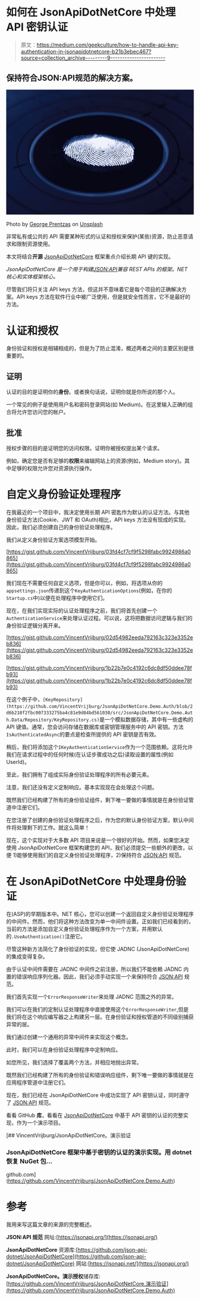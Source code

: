 # 如何在 JsonApiDotNetCore 中处理 API 密钥认证

> 原文：<https://medium.com/geekculture/how-to-handle-api-key-authentication-in-jsonapidotnetcore-b21b3ebec467?source=collection_archive---------9----------------------->

## 保持**符合**JSON:API**规范的解决方案。**

![](img/ab879b0662adb9f5c9d1b94b20bdd992.png)

Photo by [George Prentzas](https://unsplash.com/@georgeprentzas?utm_source=medium&utm_medium=referral) on [Unsplash](https://unsplash.com?utm_source=medium&utm_medium=referral)

非常私有或公共的 API 需要某种形式的认证和授权来保护(某些)资源，防止恶意请求和限制资源使用。

本文将结合**开源** [JsonApiDotNetCore](https://github.com/json-api-dotnet/JsonApiDotNetCore) 框架重点介绍长期 API 键的实现。

*JsonApiDotNetCore 是一个用于构建*[*JSON:API*](https://jsonapi.org)*兼容 REST APIs 的框架。NET 核心和实体框架核心。*

尽管我们将只关注 API keys 方法，但这并不意味着它是每个项目的正确解决方案。API keys 方法在软件行业中被广泛使用，但是就安全性而言，它不是最好的方法。

# 认证和授权

身份验证和授权是相辅相成的，但是为了防止混淆，概述两者之间的主要区别是很重要的。

## 证明

认证的目的是证明你的**身份**。或者换句话说，证明你就是你所说的那个人。

一个常见的例子是使用用户名和密码登录网站(如 Medium)。在这里输入正确的组合将允许您访问您的帐户。

## 批准

授权步骤的目的是证明您的访问权限。证明你被授权提出某个请求。

例如，确定您是否有足够的**权限**来编辑网站上的资源(例如，Medium story)。其中足够的权限允许您对资源执行操作。

# 自定义身份验证处理程序

在我最近的一个项目中，我决定使用长期 API 密匙作为默认的认证方法。与其他身份验证方法(Cookie、JWT 和 OAuth)相比，API keys 方法没有现成的实现。因此，我们必须创建自己的身份验证处理程序。

我们从定义身份验证方案选项模型开始。

[https://gist.github.com/VincentVrijburg/03fd4cf7cf9f5298fabc9924986a0865](https://gist.github.com/VincentVrijburg/03fd4cf7cf9f5298fabc9924986a0865)

我们现在不需要任何自定义选项，但是你可以，例如，将选项从你的`appsettings.json`传递到这个`KeyAuthenticationOptions`(例如，在你的`Startup.cs`中)以便在处理程序中使用它们。

现在，在我们实现实际的认证处理程序之前，我们将首先创建一个`AuthenticationService`来处理认证过程。可以说，这将把数据访问逻辑与我们的身份验证逻辑分离开来。

[https://gist.github.com/VincentVrijburg/02d54982eeda792163c323e3352eb836](https://gist.github.com/VincentVrijburg/02d54982eeda792163c323e3352eb836)

[https://gist.github.com/VincentVrijburg/1b22b7e0c4192c6dc8df50ddee78fb93](https://gist.github.com/VincentVrijburg/1b22b7e0c4192c6dc8df50ddee78fb93)

在这个例子中，`[KeyRepository](https://github.com/VincentVrijburg/JsonApiDotNetCore.Demo.Auth/blob/2d6b210f2fbc007333275ba4c81e9d84bd561030/src/JsonApiDotNetCore.Demo.Auth.Data/Repository/KeyRepository.cs)`是一个模拟数据存储，其中有一些虚构的 API 键值。通常，您会访问存储在数据库或密钥管理服务中的 API 密钥。方法`IsAuthenticatedAsync`的要点是检查所提供的 API 密钥是否有效。

稍后，我们将添加这个`IKeyAuthenticationService`作为一个范围依赖。这将允许我们在请求过程中的任何时候(在认证步骤成功之后)读取设置的属性(例如 UserId)。

至此，我们拥有了组成实际身份验证处理程序的所有必要元素。

注意，我们还没有定义定制响应。基本实现现在会处理这个问题。

既然我们已经构建了所有的身份验证组件，剩下唯一要做的事情就是在身份验证管道中注册它们。

在您注册了创建的身份验证处理程序之后，作为您的默认身份验证方案，默认中间件将处理剩下的工作。就这么简单！

现在，这个实现对于大多数 API 项目来说是一个很好的开始。然而，如果您决定使用 JsonApiDotNetCore 框架构建您的 API，我们必须提交一些额外的更改，以便 1)能够使用我们的自定义身份验证处理程序，2)保持符合 [JSON:API](https://jsonapi.org) 规范。

# 在 JsonApiDotNetCore 中处理身份验证

在(ASP)的早期版本中。NET 核心，您可以创建一个返回自定义身份验证处理程序的中间件。然而，他们将这种方法改变为单一中间件设置。正如我们已经看到的，当前的方法是添加自定义身份验证处理程序作为一个方案，并用默认的`.UseAuthentication()`注册它。

尽管这种新方法简化了身份验证的实现，但它使 JADNC (JsonApiDotNetCore)的集成变得复杂。

由于认证中间件需要在 JADNC 中间件之前注册，所以我们不能依赖 JADNC 内置的错误响应序列化器。因此，我们必须手动实现一个来保持符合 [JSON:API](https://jsonapi.org) 规范。

我们首先实现一个`ErrorResponseWriter`来处理 JADNC 范围之外的异常。

我们可以在我们的定制认证处理程序中直接使用这个`ErrorResponseWriter`,但是我们将在这个响应编写器之上构建另一层。在身份验证和授权管道的不同级别捕获异常的层。

我们通过创建一个通用的异常中间件来实现这个概念。

此时，我们可以在身份验证处理程序中定制响应。

如您所见，我们选择了覆盖两个方法，并相应地抛出异常。

既然我们已经构建了所有的身份验证和错误响应组件，剩下唯一要做的事情就是在应用程序管道中注册它们。

现在，我们已经在 JsonApiDotNetCore 中成功实现了 API 密钥认证，同时遵守了 [JSON:API](https://jsonapi.org) 规范。

看看 GitHub **库**，看看在 [JsonApiDotNetCore](https://github.com/json-api-dotnet/JsonApiDotNetCore) 中基于 API 密钥的认证的完整实现，作为一个演示项目。

[](https://github.com/VincentVrijburg/JsonApiDotNetCore.Demo.Auth) [## VincentVrijburg/JsonApiDotNetCore。演示验证

### JsonApiDotNetCore 框架中基于密钥的认证的演示实现。用 dotnet 恢复 NuGet 包…

github.com](https://github.com/VincentVrijburg/JsonApiDotNetCore.Demo.Auth) 

# 参考

我用来写这篇文章的来源的完整概述。

**JSON:API 规范**
网址:[https://jsonapi.org/](https://jsonapi.org/)

**JsonApiDotNetCore**
资源库:[https://github.com/json-api-dotnet/JsonApiDotNetCore](https://github.com/json-api-dotnet/JsonApiDotNetCore)
网站:[https://jsonapi.net/](https://jsonapi.org/)

**JsonApiDotNetCore。演示授权**储存库:[https://github.com/VincentVrijburg/JsonApiDotNetCore.演示验证](https://github.com/VincentVrijburg/JsonApiDotNetCore.Demo.Auth)
